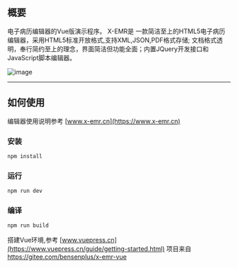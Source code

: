 ## 概要

电子病历编辑器的Vue版演示程序。
X-EMR是 一款简洁至上的HTML5电子病历编辑器，采用HTML5标准开放格式,支持XML,JSON,PDF格式存储; 文档格式透明，奉行简约至上的理念，界面简洁但功能全面；内置JQuery开发接口和JavaScript脚本编辑器。

![image](https://gitee.com/bensenplus/x-emr-vue/raw/master/demo.png)

---

## 如何使用

编辑器使用说明参考 [www.x-emr.cn](https://www.x-emr.cn)

### 安装

```sh
npm install
```

### 运行

```sh
npm run dev
```

### 编译

```sh
npm run build
```

搭建Vue环境,参考 [www.vuepress.cn](https://www.vuepress.cn/guide/getting-started.html)
项目来自 https://gitee.com/bensenplus/x-emr-vue
